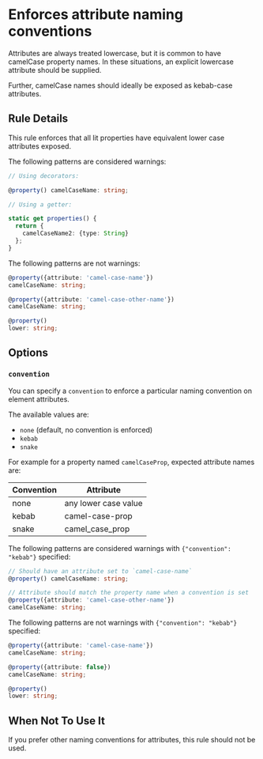 # Enforces attribute naming conventions

Attributes are always treated lowercase, but it is common to have camelCase
property names. In these situations, an explicit lowercase attribute should
be supplied.

Further, camelCase names should ideally be exposed as kebab-case attributes.

## Rule Details

This rule enforces that all lit properties have equivalent lower case attributes
exposed.

The following patterns are considered warnings:

```ts
// Using decorators:

@property() camelCaseName: string;

// Using a getter:

static get properties() {
  return {
    camelCaseName2: {type: String}
  };
}
```

The following patterns are not warnings:

```ts
@property({attribute: 'camel-case-name'})
camelCaseName: string;

@property({attribute: 'camel-case-other-name'})
camelCaseName: string;

@property()
lower: string;
```

## Options

### `convention`

You can specify a `convention` to enforce a particular naming convention
on element attributes.

The available values are:

- `none` (default, no convention is enforced)
- `kebab`
- `snake`

For example for a property named `camelCaseProp`, expected attribute names are:

| Convention | Attribute            |
|------------|----------------------|
| none       | any lower case value |
| kebab      | camel-case-prop      |
| snake      | camel_case_prop      |

The following patterns are considered warnings with `{"convention": "kebab"}`
specified:

```ts
// Should have an attribute set to `camel-case-name`
@property() camelCaseName: string;

// Attribute should match the property name when a convention is set
@property({attribute: 'camel-case-other-name'})
camelCaseName: string;
```

The following patterns are not warnings with `{"convention": "kebab"}`
specified:

```ts
@property({attribute: 'camel-case-name'})
camelCaseName: string;

@property({attribute: false})
camelCaseName: string;

@property()
lower: string;
```

## When Not To Use It

If you prefer other naming conventions for attributes, this rule should not
be used.
